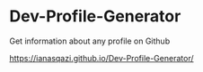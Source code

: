 # Dev-Profile-Generator
Get information about any profile on Github

https://ianasqazi.github.io/Dev-Profile-Generator/
